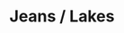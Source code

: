 ---
ee_id: '4372'
site: '1'
type: '2'
url: 2016-100-jeans-lakes
title: Jeans / Lakes
year: '2016'
display_year: '2016'
medium: 1920x1080 H.264/MPEG-4 Part 10 looped digital file (from 11 lossless TIFS),
  media player, 65–75” flatscreen, armature, various cables
dims: ''
pitch: ''
ps: ''
live_url: ''
related: ''
youtube: ''
related_code: ''
imgs: jeans-lakes-2016-100-install-database-dt.jpg
subheading: ''
download: ''
add_credit: ''
commission: ''
layout: things-i-made
---